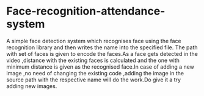 # Face-recognition-attendance-system
A simple face detection system which recognises face using the face recognition library and then writes the name into the specified file.
The path with set of faces is given to encode the faces.As a face gets detected in the video ,distance with the existing faces is calculated and the one with minimum distance is 
given as the recognised face.In case of adding a new image ,no need of changing the existing code ,adding the image in the source path with the respective name will do the work.Do give it a try adding new images.

